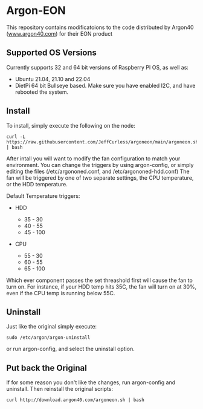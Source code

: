 # Argon-EON
This repository contains modificatoions to the code distributed by Argon40 (www.argon40.com) for their EON product

## Supported OS Versions

Currently supports 32 and 64 bit versions of Raspberry PI OS, as well as:

- Ubuntu 21.04, 21.10 and 22.04
- DietPi 64 bit Bullseye based.  Make sure you have enabled I2C, and have rebooted the system.

## Install

To install, simply execute the following on the node:
```
curl -L https://raw.githubusercontent.com/JeffCurless/argoneon/main/argoneon.sh | bash
```

After intall you will want to modify the fan configuration to match your environment.  You can change the triggers by using argon-config, or simply editing the files (/etc/argononed.conf, and /etc/argononed-hdd.conf)  The fan will be triggered by one of two separate settings, the CPU temperature, or the HDD temperature.  

Default Temperature triggers:
- HDD
  - 35 - 30
  - 40 - 55
  - 45 - 100
   
- CPU
  - 55 - 30
  - 60 - 55
  - 65 - 100

Which ever component passes the set threashold first will cause the fan to turn on.   For instance, if your HDD temp hits 35C, the fan will turn on at 30%, even if the CPU temp is running below 55C.

## Uninstall

Just like the original simply execute:

```
sudo /etc/argon/argon-uninstall
```

or run argon-config, and select the uninstall option.

## Put back the Original

If for some reason you don't like the changes, run argon-config and uninstall.  Then reinstall the original scripts:

```
curl http://download.argon40.com/argoneon.sh | bash
```
